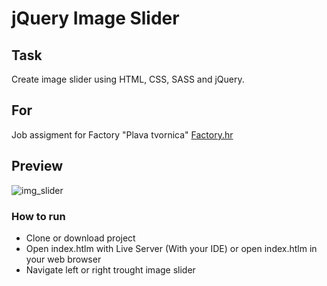 # jQuery Image Slider

## Task
Create image slider using HTML, CSS, SASS and jQuery.

## For
Job assigment for Factory "Plava tvornica" <a href="https://factory.hr">Factory.hr</a>

## Preview
![img_slider](https://user-images.githubusercontent.com/44583106/83939141-c0f1c280-a7da-11ea-90a9-1b869c576583.gif)

### How to run
- Clone or download project
- Open index.htlm with Live Server (With your IDE)
  or open index.htlm in your web browser
- Navigate left or right trought image slider
